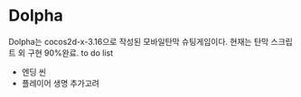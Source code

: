 # Dolpha

Dolpha는 cocos2d-x-3.16으로 작성된 모바일탄막 슈팅게임이다.
현재는 탄막 스크립트 외 구현 90%완료.
to do list
- 엔딩 씬
- 플레이어 생명 추가고려